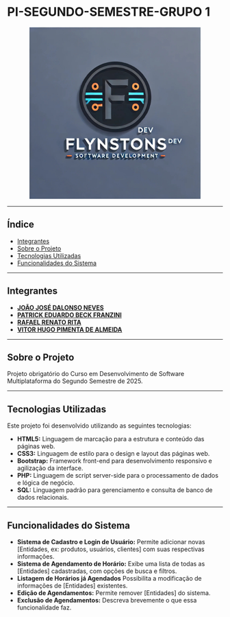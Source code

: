 # PI-SEGUNDO-SEMESTRE-GRUPO 1 

<p align="center">
<img src="Documentação/Conteúdo/Imagens/logo_empresa.png" width="400">
</p>


---

## Índice

* [Integrantes](#-integrantes)
* [Sobre o Projeto](#-sobre-o-projeto)
* [Tecnologias Utilizadas](#-tecnologias-utilizadas)
* [Funcionalidades do Sistema](#-funcionalidades-do-sistema)

---

## Integrantes

* **[JOÃO JOSÉ DALONSO NEVES](https://github.com/JoaoDalonso)** 
* **[PATRICK EDUARDO BECK FRANZINI](https://github.com/PatrickFranzini)** 
* **[RAFAEL RENATO RITA](https://github.com/RafaelRRita)** 
* **[VITOR HUGO PIMENTA DE ALMEIDA](https://github.com/Vitor-Pimenta)** 

---

## Sobre o Projeto

Projeto obrigatório do Curso em Desenvolvimento de Software Multiplataforma do Segundo Semestre de 2025.

---

## Tecnologias Utilizadas

Este projeto foi desenvolvido utilizando as seguintes tecnologias:

* **HTML5:** Linguagem de marcação para a estrutura e conteúdo das páginas web.
* **CSS3:** Linguagem de estilo para o design e layout das páginas web.
* **Bootstrap:** Framework front-end para desenvolvimento responsivo e agilização da interface.
* **PHP:** Linguagem de script server-side para o processamento de dados e lógica de negócio.
* **SQL:** Linguagem padrão para gerenciamento e consulta de banco de dados relacionais.

---

## Funcionalidades do Sistema

* **Sistema de Cadastro e Login de Usuário:** Permite adicionar novas [Entidades, ex: produtos, usuários, clientes] com suas respectivas informações.
* **Sistema de Agendamento de Horário:** Exibe uma lista de todas as [Entidades] cadastradas, com opções de busca e filtros.
* **Listagem de Horários já Agendados** Possibilita a modificação de informações de [Entidades] existentes.
* **Edição de Agendamentos:** Permite remover [Entidades] do sistema.
* **Exclusão de Agendamentos:** Descreva brevemente o que essa funcionalidade faz.

